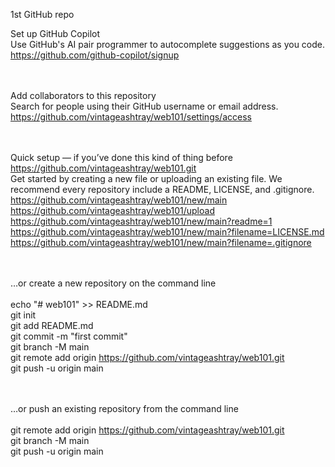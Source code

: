 1st GitHub repo

 Set up GitHub Copilot
</br>Use GitHub's AI pair programmer to autocomplete suggestions as you code.
</br>https://github.com/github-copilot/signup

</br></br>
 Add collaborators to this repository
</br>Search for people using their GitHub username or email address.
</br>https://github.com/vintageashtray/web101/settings/access

</br></br>
Quick setup — if you’ve done this kind of thing before
</br>https://github.com/vintageashtray/web101.git
</br>Get started by creating a new file or uploading an existing file. We recommend every repository include a README, LICENSE, and .gitignore. 
</br>https://github.com/vintageashtray/web101/new/main
</br>https://github.com/vintageashtray/web101/upload
</br>https://github.com/vintageashtray/web101/new/main?readme=1
</br>https://github.com/vintageashtray/web101/new/main?filename=LICENSE.md
</br>https://github.com/vintageashtray/web101/new/main?filename=.gitignore

</br></br>
…or create a new repository on the command line
</br>
</br>echo "# web101" >> README.md
</br>git init
</br>git add README.md
</br>git commit -m "first commit"
</br>git branch -M main
</br>git remote add origin https://github.com/vintageashtray/web101.git
</br>git push -u origin main

</br></br>
…or push an existing repository from the command line
</br>
</br>git remote add origin https://github.com/vintageashtray/web101.git
</br>git branch -M main
</br>git push -u origin main
